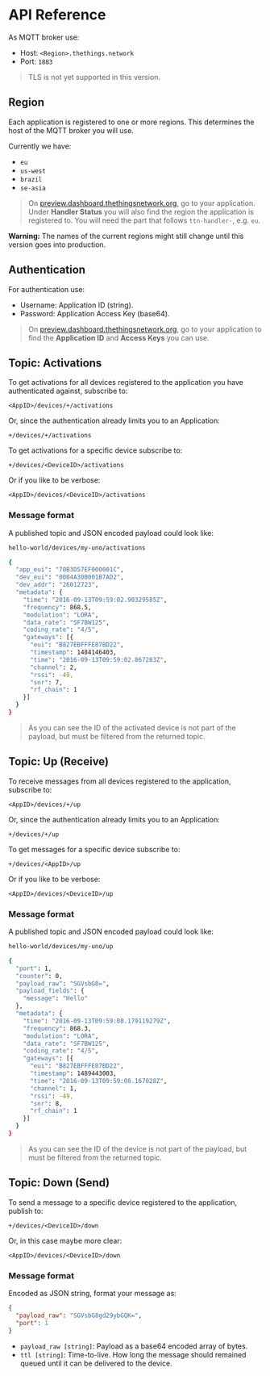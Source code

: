 # API Reference

As MQTT broker use:

* Host: `<Region>.thethings.network`
* Port: `1883`

> TLS is not yet supported in this version.

## Region

Each application is registered to one or more regions. This determines the host of the MQTT broker you will use.

Currently we have:

* `eu`
* `us-west`
* `brazil`
* `se-asia`

> On [preview.dashboard.thethingsnetwork.org](https://preview.dashboard.thethingsnetwork.org/), go to your application. Under **Handler Status** you will also find the region the application is registered to. You will need the part that follows `ttn-handler-`, e.g. `eu`.

<div class="alert alert-danger"><strong>Warning:</strong> The names of the current regions might still change until this version goes into production.</div>

## Authentication

For authentication use:

* Username: Application ID (string).
* Password: Application Access Key (base64).

> On [preview.dashboard.thethingsnetwork.org](https://preview.dashboard.thethingsnetwork.org/), go to your application to find the **Application ID** and **Access Keys** you can use.

## Topic: Activations

To get activations for all devices registered to the application you have authenticated against, subscribe to:

```
<AppID>/devices/+/activations
```

Or, since the authentication already limits you to an Application:

```
+/devices/+/activations
```

To get activations for a specific device subscribe to:

```
+/devices/<DeviceID>/activations
```

Or if you like to be verbose:

```
<AppID>/devices/<DeviceID>/activations
```

### Message format

A published topic and JSON encoded payload could look like:

```bash
hello-world/devices/my-uno/activations

{
  "app_eui": "70B3D57EF000001C",
  "dev_eui": "0004A30B001B7AD2",
  "dev_addr": "26012723",
  "metadata": {
    "time": "2016-09-13T09:59:02.90329585Z",
    "frequency": 868.5,
    "modulation": "LORA",
    "data_rate": "SF7BW125",
    "coding_rate": "4/5",
    "gateways": [{
      "eui": "B827EBFFFE87BD22",
      "timestamp": 1484146403,
      "time": "2016-09-13T09:59:02.867283Z",
      "channel": 2,
      "rssi": -49,
      "snr": 7,
      "rf_chain": 1
    }]
  }
}
```

> As you can see the ID of the activated device is not part of the payload, but must be filtered from the returned topic.

## Topic: Up (Receive)

To receive messages from all devices registered to the application, subscribe to:

```
<AppID>/devices/+/up
```

Or, since the authentication already limits you to an Application:

```
+/devices/+/up
```

To get messages for a specific device subscribe to:

```
+/devices/<AppID>/up
```

Or if you like to be verbose:

```
<AppID>/devices/<DeviceID>/up
```

### Message format

A published topic and JSON encoded payload could look like:

```bash
hello-world/devices/my-uno/up

{
  "port": 1,
  "counter": 0,
  "payload_raw": "SGVsbG8=",
  "payload_fields": {
    "message": "Hello"
  },
  "metadata": {
    "time": "2016-09-13T09:59:08.179119279Z",
    "frequency": 868.3,
    "modulation": "LORA",
    "data_rate": "SF7BW125",
    "coding_rate": "4/5",
    "gateways": [{
      "eui": "B827EBFFFE87BD22",
      "timestamp": 1489443003,
      "time": "2016-09-13T09:59:08.167028Z",
      "channel": 1,
      "rssi": -49,
      "snr": 8,
      "rf_chain": 1
    }]
  }
}
```

> As you can see the ID of the device is not part of the payload, but must be filtered from the returned topic.

## Topic: Down (Send)

To send a message to a specific device registered to the application, publish to:

```
+/devices/<DeviceID>/down
```

Or, in this case maybe more clear:

```
<AppID>/devices/<DeviceID>/down
```

### Message format

Encoded as JSON string, format your message as:

```json
{
  "payload_raw": "SGVsbG8gd29ybGQK=",
  "port": 1
}
```

* `payload_raw [string]`: Payload as a base64 encoded array of bytes.
* `ttl [string]`: Time-to-live. How long the message should remained queued until it can be delivered to the device.